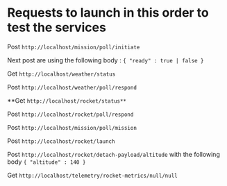 # Requests to launch in this order to test the services

Post `http://localhost/mission/poll/initiate`

Next post are using the following body :
`
{
    "ready" : true | false
}
`

Get `http://localhost/weather/status`

Post `http://localhost/weather/poll/respond`

**Get `http://localhost/rocket/status**`

Post `http://localhost/rocket/poll/respond`

Post `http://localhost/mission/poll/mission`

Post `http://localhost/rocket/launch`

Post `http://localhost/rocket/detach-payload/altitude` with the following body
`
{
    "altitude" : 140
}
`

Get `http://localhost/telemetry/rocket-metrics/null/null`
